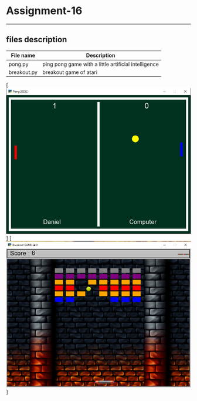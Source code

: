 # Assignment-16
---
## files description

| File name | Description |
|--- | --- |
|pong.py | ping pong game with a little artificial intelligence |
|breakout.py | breakout game of atari |



[![pong game](pong/images/pong.png)]
[![breakout game](breakout/images/breakout.png)]
